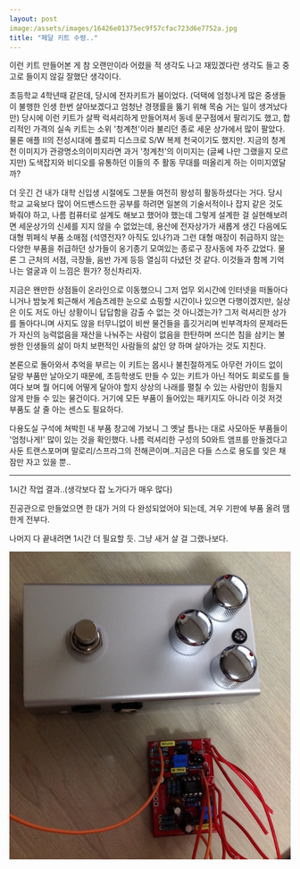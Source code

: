 ```yaml
---
layout: post
image:/assets/images/16426e01375ec9f57cfac723d6e7752a.jpg
title: "페달 키트 수령.."
---
```



이런 키트 만들어본 게 참 오랜만이라 어렸을 적 생각도 나고 재밌겠다란 생각도 들고 중고로 들이지 않길 잘했단 생각이다.




초등학교 4학년때 같은데, 당시에 전자키트가 붐이었다. (덕택에 엄청나게 많은 중생들이 불행한 인생 한번 살아보겠다고 엄청난 경쟁률을 뚫기 위해 목숨 거는 일이 생겨났다만) 당시에 이런 키트가 살짝 럭셔리하게 만들어져서 동네 문구점에서 팔리기도 했고, 합리적인 가격의 실속 키트는 소위 '청계천'이라 불리던 종로 세운 상가에서 많이 팔았다. 물론 애플 II의 전성시대에 플로피 디스크로 S/W 복제 천국이기도 했지만. 지금의 청계천 이미지가 관광명소의이미지라면 과거 '청계천'의 이미지는 (글쎄 나만 그랬을지 모르지만) 도색잡지와 비디오를 유통하던 이들의 주 활동 무대를 떠올리게 하는 이미지였달까?




더 웃긴 건 내가 대학 신입생 시절에도 그분들 여전히 왕성히 활동하셨다는 거다. 당시 학교 교육보다 많이 어드밴스드한 공부를 하려면 일본의 기술서적이나 잡지 같은 것도 봐줘야 하고, 나름 컴퓨터로 설계도 해보고 했어야 했는데 그렇게 설계한 걸 실현해보려면 세운상가의 신세를 지지 않을 수 없었는데, 용산에 전자상가가 새롭게 생긴 다음에도 대형 뷔페식 부품 소매점 (석영전자? 아직도 있나?)과 그런 대형 매장이 취급하지 않는 다양한 부품을 취급하던 상가들이 옹기종기 모여있는 종로구 장사동에 자주 갔었다. 물론 그 근처의 서점, 극장들, 음반 가게 등등 열심히 다녔던 것 같다. 이것들과 함께 기억나는 얼굴과 이 느낌은 뭔가? 정신차리자.




지금은 왠만한 상점들이 온라인으로 이동했으니 그저 업무 외시간에 인터넷을 떠돌아다니거나 밤늦게 퇴근해서 게슴츠레한 눈으로 쇼핑할 시간이나 있으면 다행이겠지만, 실상은 이도 저도 아닌 상황이니 답답함을 감출 수 없는 것 아니겠는가? 그저 럭셔리한 상가를 돌아다니며 사지도 않을 터무니없이 비싼 물건들을 흘깃거리며 빈부격차의 문제라든가 자신의 능력없음을 재산을 나눠주는 사람이 없음을 한탄하며 쓰디쓴 침을 삼키는 불쌍한 인생들의 삶이 마치 보편적인 사람들의 삶인 양 하며 살아가는 것도 지친다.




본론으로 돌아와서 추억을 부르는 이 키트는 몹시나 불친절하게도 아무런 가이드 없이 달랑 부품만 날아오기 때문에, 초등학생도 만들 수 있는 키트가 아닌 적어도 회로도를 들여다 보며 뭘 어디에 어떻게 달아야 할지 상상의 나래를 펼칠 수 있는 사람만이 힘들지 않게 만들 수 있는 물건이다. 거기에 모든 부품이 들어있는 패키지도 아니라 이것 저것 부품도 살 줄 아는 센스도 필요하다. 




다용도실 구석에 쳐박힌 내 부품 창고에 가보니 그 옛날 틈나는 대로 사모아둔 부품들이 '엄청나게!' 많이 있는 것을 확인했다. 나름 럭셔리한 구성의 50와트 앰프를 만들겠다고 사둔 트랜스포머며 말로리/스프라그의 전해콘이며..지금은 다들 스스로 용도를 잊은 채 잠만 자고 있을 뿐..




----

1시간 작업 결과..(생각보다 잡 노가다가 매우 많다)




진공관으로 만들었으면 한 대가 거의 다 완성되었어야 되는데, 겨우 기판에 부품 올려 땜한게 전부다.

나머지 다 끝내려면 1시간 더 필요할 듯. 그냥 새거 살 걸 그랬나보다.






![image](/assets/images/16426e01375ec9f57cfac723d6e7752a.jpg)









